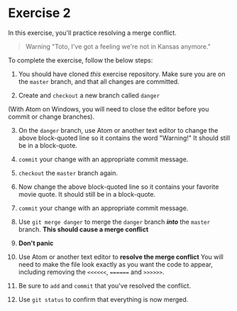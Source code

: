 # Exercise 2
In this exercise, you'll practice resolving a merge conflict.

> Warning
> "Toto, I've got a feeling we're not in Kansas anymore."

To complete the exercise, follow the below steps:

1. You should have cloned _this_ exercise repository. Make sure you are on the `master` branch, and that all changes are committed.

2. Create and `checkout` a new branch called `danger`

  (With Atom on Windows, you will need to close the editor before you commit or change branches).

3. On the `danger` branch, use Atom or another text editor to change the above block-quoted line so it contains the word "Warning!" It should still be in a block-quote.

4. `commit` your change with an appropriate commit message.

5. `checkout` the `master` branch again.

6. Now change the above block-quoted line so it contains your favorite movie quote. It should still be in a block-quote.

7. `commit` your change with an appropriate commit message.

8. Use `git merge danger` to merge the `danger` branch ___into___ the `master` branch. **This should cause a merge conflict**

9. **Don't panic**

10. Use Atom or another text editor to **resolve the merge conflict** You will need to make the file look exactly as you want the code to appear, including removing the `<<<<<<`, `======` and `>>>>>>`.

11. Be sure to `add` and `commit` that you've resolved the conflict.

12. Use `git status` to confirm that everything is now merged.
